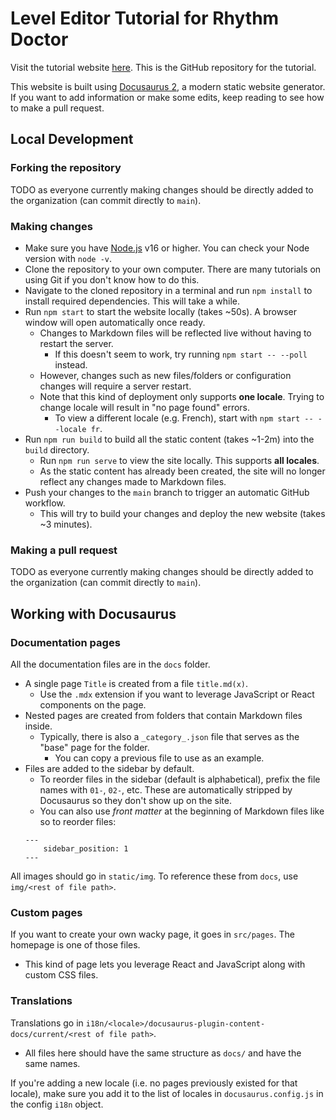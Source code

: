 # Level Editor Tutorial for Rhythm Doctor

Visit the tutorial website [here](https://rd-editor-docs.github.io/rd-editor-docs/intro). This is the GitHub repository for the tutorial.

This website is built using [Docusaurus 2](https://docusaurus.io/), a modern static website generator. If you want to add information or make some edits, keep reading to see how to make a pull request.


## Local Development

### Forking the repository

TODO as everyone currently making changes should be directly added to the organization (can commit directly to `main`).

### Making changes

- Make sure you have [Node.js](https://nodejs.org/en/download/) v16 or higher. You can check your Node version with `node -v`.
- Clone the repository to your own computer. There are many tutorials on using Git if you don't know how to do this.
- Navigate to the cloned repository in a terminal and run `npm install` to install required dependencies. This will take a while.
- Run `npm start` to start the website locally (takes ~50s). A browser window will open automatically once ready.
	- Changes to Markdown files will be reflected live without having to restart the server.
		- If this doesn't seem to work, try running `npm start -- --poll` instead.
	- However, changes such as new files/folders or configuration changes will require a server restart.
	- Note that this kind of deployment only supports **one locale**. Trying to change locale will result in "no page found" errors.
		- To view a different locale (e.g. French), start with `npm start -- --locale fr`.
- Run `npm run build` to build all the static content (takes ~1-2m) into the `build` directory.
	- Run `npm run serve` to view the site locally. This supports **all locales**.
	- As the static content has already been created, the site will no longer reflect any changes made to Markdown files.
- Push your changes to the `main` branch to trigger an automatic GitHub workflow.
	- This will try to build your changes and deploy the new website (takes ~3 minutes).

### Making a pull request

TODO as everyone currently making changes should be directly added to the organization (can commit directly to `main`).

## Working with Docusaurus

### Documentation pages

All the documentation files are in the `docs` folder.
- A single page `Title` is created from a file `title.md(x)`.
	- Use the `.mdx` extension if you want to leverage JavaScript or React components on the page.
- Nested pages are created from folders that contain Markdown files inside.
	- Typically, there is also a `_category_.json` file that serves as the "base" page for the folder.
		- You can copy a previous file to use as an example.
- Files are added to the sidebar by default.
	- To reorder files in the sidebar (default is alphabetical), prefix the file names with `01-`, `02-`, etc. These are automatically stripped by Docusaurus so they don't show up on the site.
	- You can also use *front matter* at the beginning of Markdown files like so to reorder files:
	```
	---
		sidebar_position: 1
	---
	```
  
All images should go in `static/img`. To reference these from `docs`, use `img/<rest of file path>`.

### Custom pages

If you want to create your own wacky page, it goes in `src/pages`. The homepage is one of those files.
- This kind of page lets you leverage React and JavaScript along with custom CSS files.

### Translations

Translations go in `i18n/<locale>/docusaurus-plugin-content-docs/current/<rest of file path>`.
- All files here should have the same structure as `docs/` and have the same names.

If you're adding a new locale (i.e. no pages previously existed for that locale), make sure you add it to the list of locales in `docusaurus.config.js` in the config `i18n` object.
